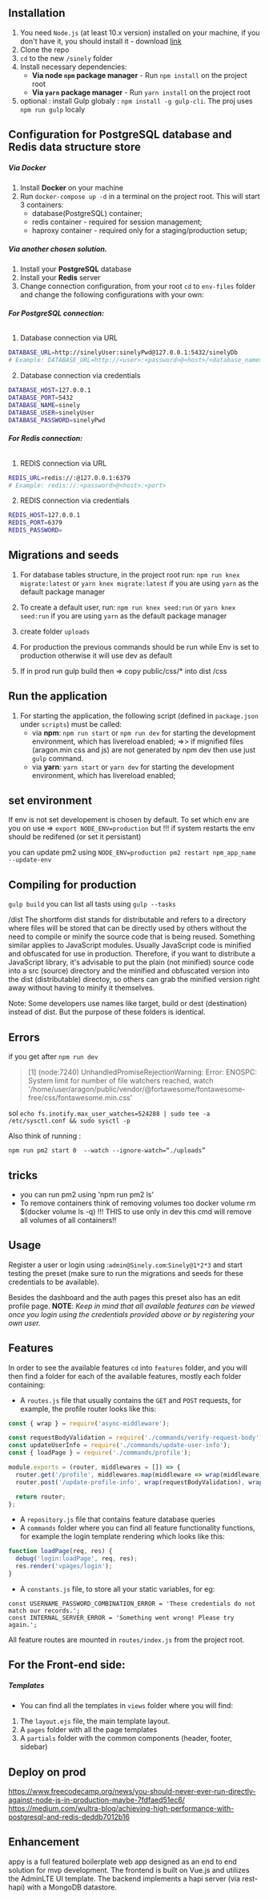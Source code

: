 
## Installation

1. You need `Node.js` (at least 10.x version) installed on your machine, if you don't have it, you should install it - download [link](https://nodejs.org/en/download/)
2. Clone the repo
3. `cd` to the new `/sinely` folder
4. Install necessary dependencies:
    - **Via node `npm` package manager** - Run `npm install` on the project root
    - **Via `yarn` package manager** - Run `yarn install` on the project root
5. optional : install Gulp globaly : `npm install -g gulp-cli`. The proj uses `npm run gulp` localy

## Configuration for PostgreSQL database and Redis data structure store

##### Via Docker

1. Install **Docker** on your machine
2. Run `docker-compose up -d` in a terminal on the project root. This will start 3 containers:
    - database(PostgreSQL) container;
    - redis container - required for session management;
    - haproxy container - required only for a staging/production setup;

##### Via another chosen solution.

1. Install your **PostgreSQL** database
2. Install your **Redis** server
3. Change connection configuration, from your root `cd` to `env-files` folder and change the following configurations with your own:

###### **For PostgreSQL connection:**
1. Database connection via URL
```bash
DATABASE_URL=http://sinelyUser:sinelyPwd@127.0.0.1:5432/sinelyDb
# Example: DATABASE_URL=http://<user>:<password>@<host>/<database_name>
```
2. Database connection via credentials
```bash
DATABASE_HOST=127.0.0.1
DATABASE_PORT=5432
DATABASE_NAME=sinely
DATABASE_USER=sinelyUser
DATABASE_PASSWORD=sinelyPwd
```

######  **For Redis connection:**
1. REDIS connection via URL
```bash
REDIS_URL=redis://:@127.0.0.1:6379
# Example: redis://:<password>@<host>:<port>
```
2. REDIS connection via credentials
```bash
REDIS_HOST=127.0.0.1
REDIS_PORT=6379
REDIS_PASSWORD=
```

## Migrations and seeds

1. For database tables structure, in the project root run: `npm run knex migrate:latest` or `yarn knex migrate:latest` if you are using `yarn` as the default package manager
2. To create a default user, run: `npm run knex seed:run` or `yarn knex seed:run` if you are using `yarn` as the default package manager
3. create folder `uploads`

4. For production the previous commands should be run while Env is set to production otherwise it will use dev as default
5. If in prod run gulp build then => copy public/css/* into dist /css

## Run the application

1. For starting the application, the following script (defined in `package.json` under `scripts`) must be called:
    - via **npm**: `npm run start` or `npm run dev` for starting the development environment, which has livereload enabled;
    =>> if mignified files (aragon.min css and js) are not generated by npm dev then use just `gulp` command.
    - via **yarn**: `yarn start` or `yarn dev` for starting the development environment, which has livereload enabled;

## set environment

If env is not set developement is chosen by default.
To set which env are you on use => `export NODE_ENV=production` but !!! if system restarts the env should be redifened (or set it persistant)

you can update pm2 using `NODE_ENV=production pm2 restart npm_app_name --update-env`

## Compiling for production

`gulp build` you can list all tasts using `gulp --tasks`

/dist The shortform dist stands for distributable and refers to a directory where files will be stored that can be directly used by others without the need to compile or minify the source code that is being reused.
Something similar applies to JavaScript modules. Usually JavaScript code is minified and obfuscated for use in production. Therefore, if you want to distribute a JavaScript library, it's advisable to put the plain (not minified) source code into a src (source) directory and the minified and obfuscated version into the dist (distributable) directoy, so others can grab the minified version right away without having to minify it themselves.

Note: Some developers use names like target, build or dest (destination) instead of dist. But the purpose of these folders is identical.

##  Errors
if you get after `npm run dev`
> [1] (node:7240) UnhandledPromiseRejectionWarning: Error: ENOSPC: System limit for number of file watchers reached, watch '/home/user/aragon/public/vendor/@fortawesome/fontawesome-free/css/fontawesome.min.css'

sol  `echo fs.inotify.max_user_watches=524288 | sudo tee -a /etc/sysctl.conf && sudo sysctl -p`

Also think of running :

 `npm run pm2 start 0  --watch --ignore-watch=“./uploads”`

## tricks
- you can run pm2 using 'npm run pm2 ls'
- To remove containers think of removing volumes too docker volume rm $(docker volume ls -q) !!! THIS to use only in dev this cmd will remove all volumes of all containers!!
## Usage

Register a user or login using :`admin@Sinely.com`:`Sinely@1*2*3` and start testing the preset (make sure to run the migrations and seeds for these credentials to be available).

Besides the dashboard and the auth pages this preset also has an edit profile page.
**NOTE**: _Keep in mind that all available features can be viewed once you login using the credentials provided above or by registering your own user._

## Features

In order to see the available features `cd` into `features` folder, and you will then find a folder for each of the available features, mostly each folder containing:

- A `routes.js` file that usually contains the `GET` and `POST` requests, for example, the profile router looks like this:

```javascript
const { wrap } = require('async-middleware');

const requestBodyValidation = require('./commands/verify-request-body');
const updateUserInfo = require('./commands/update-user-info');
const { loadPage } = require('./commands/profile');

module.exports = (router, middlewares = []) => {
  router.get('/profile', middlewares.map(middleware => wrap(middleware)), wrap(loadPage));
  router.post('/update-profile-info', wrap(requestBodyValidation), wrap(updateUserInfo));

  return router;
};
```

- A `repository.js` file that contains feature database queries
- A `commands` folder where you can find all feature functionality functions, for example the login template rendering which looks like this:

```javascript
function loadPage(req, res) {
  debug('login:loadPage', req, res);
  res.render('vpages/login');
}
```
- A `constants.js` file, to store all your static variables, for eg:

```
const USERNAME_PASSWORD_COMBINATION_ERROR = 'These credentials do not match our records.';
const INTERNAL_SERVER_ERROR = 'Something went wrong! Please try again.';
```

All feature routes are mounted in `routes/index.js` from the project root.

## For the Front-end side:

##### Templates

- You can find all the templates in `views` folder where you will find:
1. The `layout.ejs` file, the main template layout.
2. A `pages` folder with all the page templates
3. A `partials` folder with the common components (header, footer, sidebar)

## Deploy on prod
https://www.freecodecamp.org/news/you-should-never-ever-run-directly-against-node-js-in-production-maybe-7fdfaed51ec6/
https://medium.com/wultra-blog/achieving-high-performance-with-postgresql-and-redis-deddb7012b16

## Enhancement
appy is a full featured boilerplate web app designed as an end to end solution for mvp development. The frontend is built on Vue.js and utilizes the AdminLTE UI template. The backend implements a hapi server (via rest-hapi) with a MongoDB datastore.
